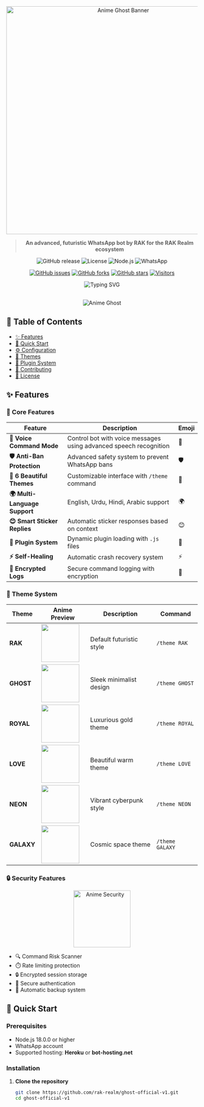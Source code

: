 <!-- GHOST-OFFICIAL-V1 README -->
<div align="center">

<img src="https://i.ibb.co/3F3y4zH/ghost-anime-banner.png" alt="Anime Ghost Banner" width="600">

> **An advanced, futuristic WhatsApp bot by RAK for the RAK Realm ecosystem**

![GitHub release](https://img.shields.io/badge/Version-1.0.0-ff69b4?style=for-the-badge&logo=github)
![License](https://img.shields.io/badge/License-RAK_Commercial-ff7ee3?style=for-the-badge)
![Node.js](https://img.shields.io/badge/Node.js-18.x-a0f7b1?style=for-the-badge&logo=nodedotjs)
![WhatsApp](https://img.shields.io/badge/WhatsApp-Bot-25d366?style=for-the-badge&logo=whatsapp)

[![GitHub issues](https://img.shields.io/badge/Issues-Open-ff7de3?logo=github)](https://github.com/rak-realm/ghost-official-v1/issues)
[![GitHub forks](https://img.shields.io/badge/Forks-Join!-79d6ff?logo=github)](https://github.com/rak-realm/ghost-official-v1/network)
[![GitHub stars](https://img.shields.io/badge/Stars-Like!-ffdd66?logo=github)](https://github.com/rak-realm/ghost-official-v1/stargazers)
[![Visitors](https://profile-counter.glitch.me/rak-realm-ghost/count.svg)](https://github.com/rak-realm/ghost-official-v1)

<img src="https://readme-typing-svg.herokuapp.com?font=Anime+Ace&size=25&duration=4000&color=FF7EE3&center=true&vCenter=true&width=500&lines=Welcome+to+GHOST+OFFICIAL+V1;Your+Anime+WhatsApp+Companion;Powered+by+RAK+Realm;Kawaii+Design+✨" alt="Typing SVG" />

</div>

<br>

<div align="center">
  
![Anime Ghost](https://i.imgur.com/6r2B0V3.gif)

</div>

## 📖 Table of Contents
- [✨ Features](#-features)
- [🚀 Quick Start](#-quick-start)
- [⚙️ Configuration](#️-configuration)
- [🎨 Themes](#-themes)
- [🔧 Plugin System](#-plugin-system)
- [🤝 Contributing](#-contributing)
- [📝 License](#-license)

## ✨ Features

### 🤖 Core Features

<div align="center">

| Feature | Description | Emoji |
|---------|-------------|--------|
| **🎤 Voice Command Mode** | Control bot with voice messages using advanced speech recognition | 💬 |
| **🛡️ Anti-Ban Protection** | Advanced safety system to prevent WhatsApp bans | 🛡️ |
| **🎨 6 Beautiful Themes** | Customizable interface with `/theme` command | 🎨 |
| **🌍 Multi-Language Support** | English, Urdu, Hindi, Arabic support | 🌍 |
| **😊 Smart Sticker Replies** | Automatic sticker responses based on context | 😊 |
| **🔌 Plugin System** | Dynamic plugin loading with `.js` files | 🔌 |
| **⚡ Self-Healing** | Automatic crash recovery system | ⚡ |
| **🔐 Encrypted Logs** | Secure command logging with encryption | 🔐 |

</div>

### 🎨 Theme System

<div align="center">
  
| Theme | Anime Preview | Description | Command |
|-------|---------|-------------|---------|
| **RAK** | <img src="https://i.imgur.com/0Q8L0y0.png" width="100" /> | Default futuristic style | `/theme RAK` |
| **GHOST** | <img src="https://i.imgur.com/6r2B0V3.gif" width="100" /> | Sleek minimalist design | `/theme GHOST` |
| **ROYAL** | <img src="https://i.imgur.com/8XqLQzN.png" width="100" /> | Luxurious gold theme | `/theme ROYAL` |
| **LOVE** | <img src="https://i.imgur.com/6YK7R2C.png" width="100" /> | Beautiful warm theme | `/theme LOVE` |
| **NEON** | <img src="https://i.imgur.com/0jqWq1Z.png" width="100" /> | Vibrant cyberpunk style | `/theme NEON` |
| **GALAXY** | <img src="https://i.imgur.com/7Q3y4zH.png" width="100" /> | Cosmic space theme | `/theme GALAXY` |

</div>

### 🔒 Security Features

<div align="center">

<img src="https://i.imgur.com/0Q8L0y0.png" alt="Anime Security" width="150">

</div>

- 🔍 Command Risk Scanner
- ⏱️ Rate limiting protection
- 🔒 Encrypted session storage
- 🔑 Secure authentication
- 💾 Automatic backup system

## 🚀 Quick Start

### Prerequisites
- Node.js 18.0.0 or higher
- WhatsApp account
- Supported hosting: **Heroku** or **bot-hosting.net**

### Installation

1. **Clone the repository**
   ```bash
   git clone https://github.com/rak-realm/ghost-official-v1.git
   cd ghost-official-v1
